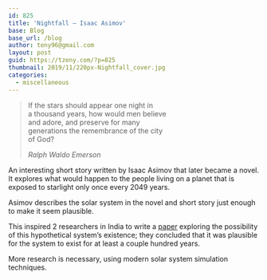 ```yaml
---
id: 825
title: 'Nightfall – Isaac Asimov'
base: Blog
base_url: /blog
author: teny96@gmail.com
layout: post
guid: https://tzeny.com/?p=825
thumbnail: 2019/11/220px-Nightfall_cover.jpg
categories:
  - miscellaneous
---
```

<blockquote class="wp-block-quote">
  <p>
    If the stars should appear one night in<br /> a thousand years, how would men believe<br /> and adore, and preserve for many<br /> generations the remembrance of the city<br /> of God?
  </p>
  
  <cite>Ralph Waldo Emerson</cite>
</blockquote>

An interesting short story written by Isaac Asimov that later became a novel. It explores what would happen to the people living on a planet that is exposed to starlight only once every 2049 years.

Asimov describes the solar system in the novel and short story just enough to make it seem plausible. 

This inspired 2 researchers in India to write a <a rel="noreferrer noopener" aria-label="paper (opens in a new tab)" href="https://arxiv.org/pdf/1407.4895.pdf" target="_blank">paper</a> exploring the possibility of this hypothetical system’s existence; they concluded that it was plausible for the system to exist for at least a couple hundred years. 

More research is necessary, using modern solar system simulation techniques.
